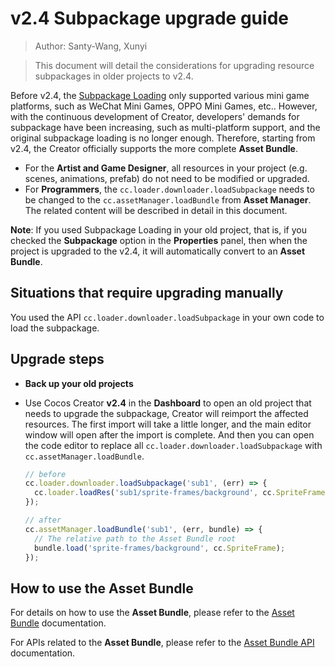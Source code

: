 # v2.4 Subpackage upgrade guide

> Author: Santy-Wang, Xunyi

> This document will detail the considerations for upgrading resource subpackages in older projects to v2.4.

Before v2.4, the [Subpackage Loading](https://github.com/cocos-creator/creator-docs/blob/e02ac31bab12d3ee767c0549050b0e42bd22bc5b/en/scripting/subpackage.md) only supported various mini game platforms, such as WeChat Mini Games, OPPO Mini Games, etc.. However, with the continuous development of Creator, developers' demands for subpackage have been increasing, such as multi-platform support, and the original subpackage loading is no longer enough. Therefore, starting from v2.4, the Creator officially supports the more complete **Asset Bundle**.

- For the **Artist and Game Designer**, all resources in your project (e.g. scenes, animations, prefab) do not need to be modified or upgraded.
- For **Programmers**, the `cc.loader.downloader.loadSubpackage` needs to be changed to the `cc.assetManager.loadBundle` from **Asset Manager**. The related content will be described in detail in this document.

**Note**: If you used Subpackage Loading in your old project, that is, if you checked the **Subpackage** option in the **Properties** panel, then when the project is upgraded to the v2.4, it will automatically convert to an **Asset Bundle**.

## Situations that require upgrading manually

You used the API `cc.loader.downloader.loadSubpackage` in your own code to load the subpackage.

## Upgrade steps

- **Back up your old projects**
- Use Cocos Creator **v2.4** in the **Dashboard** to open an old project that needs to upgrade the subpackage, Creator will reimport the affected resources. The first import will take a little longer, and the main editor window will open after the import is complete. And then you can open the code editor to replace all `cc.loader.downloader.loadSubpackage` with `cc.assetManager.loadBundle`.

  ```js
  // before
  cc.loader.downloader.loadSubpackage('sub1', (err) => {
    cc.loader.loadRes('sub1/sprite-frames/background', cc.SpriteFrame);
  });

  // after
  cc.assetManager.loadBundle('sub1', (err, bundle) => {
    // The relative path to the Asset Bundle root
    bundle.load('sprite-frames/background', cc.SpriteFrame);
  });
  ```

## How to use the Asset Bundle

For details on how to use the **Asset Bundle**, please refer to the [Asset Bundle](../scripting/asset-bundle.md) documentation.

For APIs related to the **Asset Bundle**, please refer to the [Asset Bundle API](../../../api/en/classes/Bundle.html) documentation.
